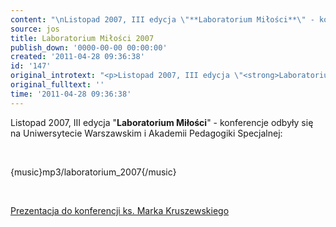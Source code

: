 ```yaml
---
content: "\nListopad 2007, III edycja \"**Laboratorium Miłości**\" - konferencje odbyły się na Uniwersytecie Warszawskim i Akademii Pedagogiki Specjalnej:\n\r\n\n\_\n\r\n\n{music}mp3/laboratorium_2007{/music}\n\r\n\n\_\n\r\n[Prezentacja do konferencji ks. Marka Kruszewskiego](http://pliki.solideo.pl/prezentacje/aniolyidemony.zip)\r\n\n\_\n"
source: jos
title: Laboratorium Miłości 2007
publish_down: '0000-00-00 00:00:00'
created: '2011-04-28 09:36:38'
id: '147'
original_introtext: "<p>Listopad 2007, III edycja \"<strong>Laboratorium Miłości</strong>\" - konferencje odbyły się na Uniwersytecie Warszawskim i Akademii Pedagogiki Specjalnej:</p>\r\n<p>\_</p>\r\n<p>{music}mp3/laboratorium_2007{/music}</p>\r\n<p>\_</p>\r\n<a href=\"http://pliki.solideo.pl/prezentacje/aniolyidemony.zip\">Prezentacja do konferencji ks. Marka Kruszewskiego</a>\r\n<p>\_</p>"
original_fulltext: ''
time: '2011-04-28 09:36:38'
---
```

Listopad 2007, III edycja "**Laboratorium Miłości**" - konferencje odbyły się na Uniwersytecie Warszawskim i Akademii Pedagogiki Specjalnej:


 


{music}mp3/laboratorium_2007{/music}


 

[Prezentacja do konferencji ks. Marka Kruszewskiego](http://pliki.solideo.pl/prezentacje/aniolyidemony.zip)

 


<!--{{json:{"created_date":"2011-04-28 09:36:38","publish_down":"0000-00-00 00:00:00","id":"147"}}}-->